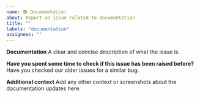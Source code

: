 ```yaml
---
name: 📚 Documentation
about: Report an issue related to documentation
title: ""
labels: "documentation"
assignees: ""
---
```


**Documentation**
A clear and concise description of what the issue is.

**Have you spent some time to check if this issue has been raised before?**
Have you checked our older issues for a similar bug.

**Additional context**
Add any other context or screenshots about the documentation updates here.
